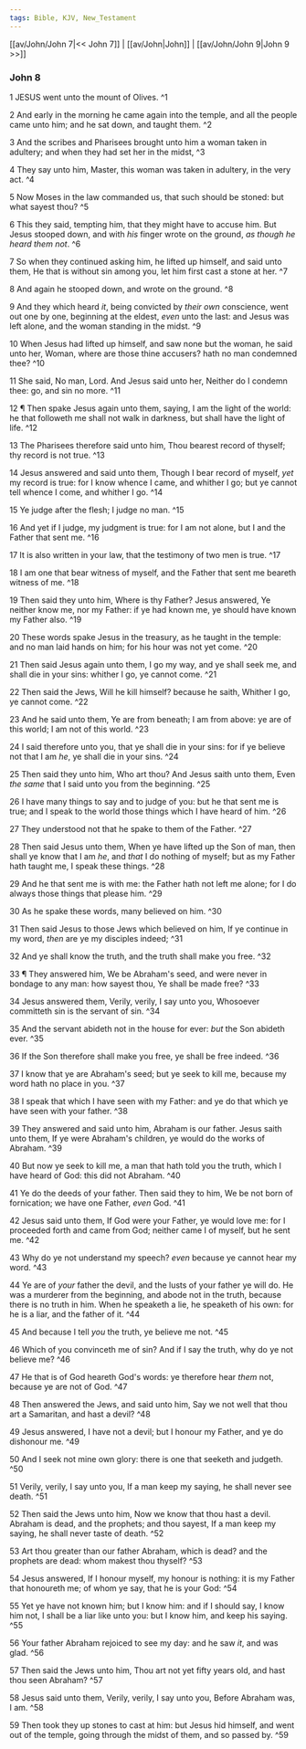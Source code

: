 ```yaml
---
tags: Bible, KJV, New_Testament
---
```


[[av/John/John 7|<< John 7]] | [[av/John|John]] | [[av/John/John 9|John 9 >>]]

### John 8

1 JESUS went unto the mount of Olives. ^1

2 And early in the morning he came again into the temple, and all the people came unto him; and he sat down, and taught them. ^2

3 And the scribes and Pharisees brought unto him a woman taken in adultery; and when they had set her in the midst, ^3

4 They say unto him, Master, this woman was taken in adultery, in the very act. ^4

5 Now Moses in the law commanded us, that such should be stoned: but what sayest thou? ^5

6 This they said, tempting him, that they might have to accuse him. But Jesus stooped down, and with _his_ finger wrote on the ground, _as_ _though_ _he_ _heard_ _them_ _not_. ^6

7 So when they continued asking him, he lifted up himself, and said unto them, He that is without sin among you, let him first cast a stone at her. ^7

8 And again he stooped down, and wrote on the ground. ^8

9 And they which heard _it_, being convicted by _their_ _own_ conscience, went out one by one, beginning at the eldest, _even_ unto the last: and Jesus was left alone, and the woman standing in the midst. ^9

10 When Jesus had lifted up himself, and saw none but the woman, he said unto her, Woman, where are those thine accusers? hath no man condemned thee? ^10

11 She said, No man, Lord. And Jesus said unto her, Neither do I condemn thee: go, and sin no more. ^11

12 ¶ Then spake Jesus again unto them, saying, I am the light of the world: he that followeth me shall not walk in darkness, but shall have the light of life. ^12

13 The Pharisees therefore said unto him, Thou bearest record of thyself; thy record is not true. ^13

14 Jesus answered and said unto them, Though I bear record of myself, _yet_ my record is true: for I know whence I came, and whither I go; but ye cannot tell whence I come, and whither I go. ^14

15 Ye judge after the flesh; I judge no man. ^15

16 And yet if I judge, my judgment is true: for I am not alone, but I and the Father that sent me. ^16

17 It is also written in your law, that the testimony of two men is true. ^17

18 I am one that bear witness of myself, and the Father that sent me beareth witness of me. ^18

19 Then said they unto him, Where is thy Father? Jesus answered, Ye neither know me, nor my Father: if ye had known me, ye should have known my Father also. ^19

20 These words spake Jesus in the treasury, as he taught in the temple: and no man laid hands on him; for his hour was not yet come. ^20

21 Then said Jesus again unto them, I go my way, and ye shall seek me, and shall die in your sins: whither I go, ye cannot come. ^21

22 Then said the Jews, Will he kill himself? because he saith, Whither I go, ye cannot come. ^22

23 And he said unto them, Ye are from beneath; I am from above: ye are of this world; I am not of this world. ^23

24 I said therefore unto you, that ye shall die in your sins: for if ye believe not that I am _he_, ye shall die in your sins. ^24

25 Then said they unto him, Who art thou? And Jesus saith unto them, Even _the_ _same_ that I said unto you from the beginning. ^25

26 I have many things to say and to judge of you: but he that sent me is true; and I speak to the world those things which I have heard of him. ^26

27 They understood not that he spake to them of the Father. ^27

28 Then said Jesus unto them, When ye have lifted up the Son of man, then shall ye know that I am _he_, and _that_ I do nothing of myself; but as my Father hath taught me, I speak these things. ^28

29 And he that sent me is with me: the Father hath not left me alone; for I do always those things that please him. ^29

30 As he spake these words, many believed on him. ^30

31 Then said Jesus to those Jews which believed on him, If ye continue in my word, _then_ are ye my disciples indeed; ^31

32 And ye shall know the truth, and the truth shall make you free. ^32

33 ¶ They answered him, We be Abraham's seed, and were never in bondage to any man: how sayest thou, Ye shall be made free? ^33

34 Jesus answered them, Verily, verily, I say unto you, Whosoever committeth sin is the servant of sin. ^34

35 And the servant abideth not in the house for ever: _but_ the Son abideth ever. ^35

36 If the Son therefore shall make you free, ye shall be free indeed. ^36

37 I know that ye are Abraham's seed; but ye seek to kill me, because my word hath no place in you. ^37

38 I speak that which I have seen with my Father: and ye do that which ye have seen with your father. ^38

39 They answered and said unto him, Abraham is our father. Jesus saith unto them, If ye were Abraham's children, ye would do the works of Abraham. ^39

40 But now ye seek to kill me, a man that hath told you the truth, which I have heard of God: this did not Abraham. ^40

41 Ye do the deeds of your father. Then said they to him, We be not born of fornication; we have one Father, _even_ God. ^41

42 Jesus said unto them, If God were your Father, ye would love me: for I proceeded forth and came from God; neither came I of myself, but he sent me. ^42

43 Why do ye not understand my speech? _even_ because ye cannot hear my word. ^43

44 Ye are of _your_ father the devil, and the lusts of your father ye will do. He was a murderer from the beginning, and abode not in the truth, because there is no truth in him. When he speaketh a lie, he speaketh of his own: for he is a liar, and the father of it. ^44

45 And because I tell _you_ the truth, ye believe me not. ^45

46 Which of you convinceth me of sin? And if I say the truth, why do ye not believe me? ^46

47 He that is of God heareth God's words: ye therefore hear _them_ not, because ye are not of God. ^47

48 Then answered the Jews, and said unto him, Say we not well that thou art a Samaritan, and hast a devil? ^48

49 Jesus answered, I have not a devil; but I honour my Father, and ye do dishonour me. ^49

50 And I seek not mine own glory: there is one that seeketh and judgeth. ^50

51 Verily, verily, I say unto you, If a man keep my saying, he shall never see death. ^51

52 Then said the Jews unto him, Now we know that thou hast a devil. Abraham is dead, and the prophets; and thou sayest, If a man keep my saying, he shall never taste of death. ^52

53 Art thou greater than our father Abraham, which is dead? and the prophets are dead: whom makest thou thyself? ^53

54 Jesus answered, If I honour myself, my honour is nothing: it is my Father that honoureth me; of whom ye say, that he is your God: ^54

55 Yet ye have not known him; but I know him: and if I should say, I know him not, I shall be a liar like unto you: but I know him, and keep his saying. ^55

56 Your father Abraham rejoiced to see my day: and he saw _it_, and was glad. ^56

57 Then said the Jews unto him, Thou art not yet fifty years old, and hast thou seen Abraham? ^57

58 Jesus said unto them, Verily, verily, I say unto you, Before Abraham was, I am. ^58

59 Then took they up stones to cast at him: but Jesus hid himself, and went out of the temple, going through the midst of them, and so passed by. ^59
